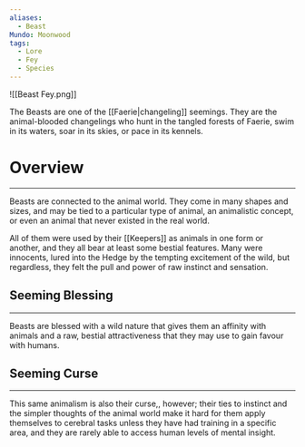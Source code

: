 ```yaml
---
aliases:
  - Beast
Mundo: Moonwood
tags:
  - Lore
  - Fey
  - Species
---
```

![[Beast Fey.png]]

The Beasts are one of the [[Faerie|changeling]] seemings. They are the animal-blooded changelings who hunt in the tangled forests of Faerie, swim in its waters, soar in its skies, or pace in its kennels.
# Overview
---
Beasts are connected to the animal world. They come in many shapes and sizes, and may be tied to a particular type of animal, an animalistic concept, or even an animal that never existed in the real world. 

All of them were used by their [[Keepers]] as animals in one form or another, and they all bear at least some bestial features. Many were innocents, lured into the Hedge by the tempting excitement of the wild, but regardless, they felt the pull and power of raw instinct and sensation.
## Seeming Blessing
---
Beasts are blessed with a wild nature that gives them an affinity with animals and a raw, bestial attractiveness that they may use to gain favour with humans.
## Seeming Curse
---
This same animalism is also their curse,, however; their ties to instinct and the simpler thoughts of the animal world make it hard for them apply themselves to cerebral tasks unless they have had training in a specific area, and they are rarely able to access human levels of mental insight.